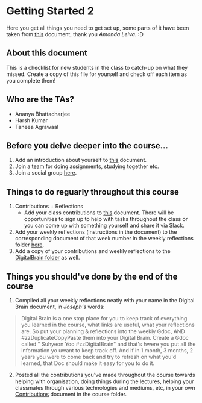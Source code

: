 # Getting Started 2
Here you get all things you need to get set up, some parts of it have been taken from [this](https://docs.google.com/document/d/1Nl_5htV9Zg3Yij8ITCRc7J-Te8rVP30mMmN950PaTXU/edit?usp=sharing) document, thank you *Amanda Leiva.* :D

## About this document

This is a checklist for new students in the class to catch-up on what they missed. 
Create a copy of this file for yourself and check off each item as you complete them!

## Who are the TAs? 

- Ananya Bhattacharjee
- Harsh Kumar
- Taneea Agrawaal


## Before you delve deeper into the course...

1. Add an introduction about yourself to [this](https://docs.google.com/document/d/1VfMajhjqTb5LJFffh5fh_SdqZR_mAMRF8KeUDfSA-a8/edit) document.
2. Join a [team](https://docs.google.com/document/d/1cFR79zHg8LWC1yBaqnNCZATZtCefZmiSCIY3O3gAD7E/edit?usp=sharing) for doing assignments, studying together etc.
3. Join a social group [here](https://docs.google.com/spreadsheets/d/1Kt_gMNrUCaAEXymjpZ2g6qFVl1erwtYbQ135DOJ1tZE/edit#gid=1882325207).


## Things to do reguarly throughout this course

1. Contributions + Reflections
    * Add your class contributions to [this](https://docs.google.com/document/d/1jOO6ubDLHRYvFc7eTST2cMYfgaLz4l22fj5a32lkRbY/edit) document. There will be opportunities to sign up to help with tasks throughout the class or you can come up with something yourself and share it via Slack. 
2. Add your weekly reflections (instructions in the document) to the corresponding document of that week number in the weekly reflections folder [here](https://drive.google.com/drive/folders/1MNKLEhu5WbhSoip09VAZYYJUmacVb_Bk?usp=sharing).
3. Add a copy of your contributions and weekly reflections to the [DigitalBrain folder](https://drive.google.com/drive/folders/1gqxRqJjyrJsZgcBGBrzSiHrd7KEuLYxU?usp=sharing) as well.


## Things you should've done by the end of the course

1. Compiled all your weekly reflections neatly with your name in the Digital Brain document, in *Joseph's* words:

> Digital Brain is a one stop place for you to keep track of everything you learned in the course, what links are useful, what your reflections are. So put your planning & reflections into the weekly Gdoc, AND #zzDuplicateCopyPaste them into your Digital Brain. Create a Gdoc called " Suhyeon Yoo #zzDigitalBrain" and that's hwere you put all the information yo uwant to keep track off. And if in 1 month, 3 months, 2 years you were to come back and try to refresh on what you'd learned, that Doc should make it easy for you to do it.

2. Posted all the contributions you've made throughout the course towards helping with organisation, doing things during the lectures, helping your classmates through various technologies and mediums, etc, in your own [Contributions](https://drive.google.com/drive/folders/1xhJ713a8js2I-q-wpxFBcTqi0qv3YBD5?usp=sharing) document in the course folder. 


